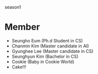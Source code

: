 season1

# Member
- Seungho Eum (Ph.d Student in CS)
- Chanmin Kim (Master candidate in AI)
- Gyunghee Lee (Master candidate in CS)
- Seunghyun Kim (Bachelor in CS)
- Cookie (Baby in Cookie World)
- Cake!!!